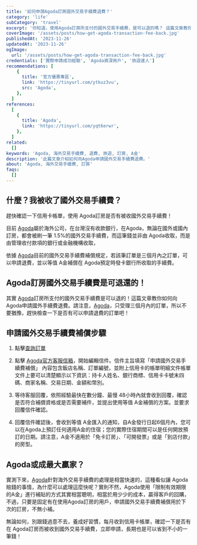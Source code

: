 ```yaml
---
title: '如何申請Agoda訂房國外交易手續費退費？'
category: 'life'
subCategory: 'travel'
excerpt: '你知道，使用Agoda訂房所支付的國外交易手續費，是可以退的嗎？ 這篇文章教你如何向Agoda申請國外交易手續費退費。'
coverImage: '/assets/posts/how-get-agoda-transaction-fee-back.jpg'
publishedAt: '2023-11-26'
updatedAt: '2023-11-26'
ogImage:
  url: '/assets/posts/how-get-agoda-transaction-fee-back.jpg'
credentials: ['實際申請成功經驗', 'Agoda資深用戶', '旅遊達人']
recommendations: [
    {
      title: '官方優惠專區',
      link: 'https://tinyurl.com/ytkuz3vu',
      src: 'Agoda',
    },
  ]
references:
  [
    {
      title: 'Agoda',
      link: 'https://tinyurl.com/yqt6erwr',
    },
  ]
related:
  []
keywords: 'Agoda, 海外交易手續費, 退費, 旅遊, 訂房, A金'
description: '此篇文章介紹如何向Agoda申請國外交易手續費退費。'
about: 'Agoda, 海外交易手續費, 訂房'
faqs:
  []
---
```


## 什麼？我被收了國外交易手續費？

趕快確認一下信用卡帳單，使用 Agoda訂房是否有被收國外交易手續費！

目前 [Agoda](https://tinyurl.com/yqt6erwr)屬於海外公司，在台灣沒有收款銀行，在Agoda，無論在國外或國內訂房，都會被刷一筆 1.5%的國外交易手續費，而這筆錢並非由 Agoda收取，而是由管理收付款項的銀行或金融機構收取，

依據 [Agoda](https://tinyurl.com/yqt6erwr)目前的國外交易手續費補償規定，若該筆訂單是三個月內之訂單，可以申請退費，並以等值 A金補償在 Agoda預定時發卡銀行所收取的手續費。

## Agoda訂房國外交易手續費是可退還的！

其實 [Agoda](https://tinyurl.com/yqt6erwr)訂房所支付的國外交易手續費是可以退的！這篇文章教你如何向 Agoda申請國外手續費退費。請注意，[Agoda](https://tinyurl.com/yqt6erwr)，只受理三個月內的訂單，所以不要猶豫，趕快檢查一下是否有可以申請退費的訂單吧！

## 申請國外交易手續費補償步驟

1. 點擊[查詢訂單](https://tinyurl.com/yqm3msm6)

2. 點擊 [Agoda官方客服信箱](mailto:TW-SERVICE@agoda.com)，開始編輯信件。信件主旨填寫「申請國外交易手續費補償」
    內容包含飯店名稱、訂單編號，並附上信用卡的帳單明細文件帳單文件上要可以清楚顯示以下資訊：持卡人姓名、銀行商標、信用卡卡號末四碼、商家名稱、交易日期、金額和幣別。

3. 等待客服回覆，依照經驗最快在數分鐘、最慢 48小時內就會收到回覆，確認是否符合補償資格或是否需要補件，並提出使用等值 A金補償的方案。並要求回覆信件確認。

4. 回覆信件確認後，會收到等值 A金匯入的通知，自A金發行日起6個月內，您可以在Agoda上預訂任何適用A金的住宿；您的實際住宿期間可以是任何開放預訂的日期。請注意，A金不適用於「免卡訂房」、「可開發票」或是「到店付款」的房型。

## Agoda或成最大贏家？

實測下來，[Agoda](https://tinyurl.com/yqt6erwr)針對海外交易手續費的處理是相當快速的，這種看似讓 Agoda賠錢的事情，為什麼可以處理這麼快呢？實則不然，Agoda使用「限制有效期限的A金」進行補貼的方式其實相當聰明，相當於用少少的成本，贏得客戶的回購，不過，只要是固定有在使用Agoda訂房的用戶，申請國外交易手續費補償用於下次的訂房，不無小補。

無論如何，別跟錢過意不去，養成好習慣，每月收到信用卡帳單，確認一下是否有在 Agoda訂房而被收到國外交易手續費，立即申請，長期也是可以省到不小的一筆錢！
